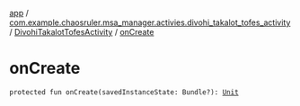 [app](../../index.md) / [com.example.chaosruler.msa_manager.activies.divohi_takalot_tofes_activity](../index.md) / [DivohiTakalotTofesActivity](index.md) / [onCreate](.)

# onCreate

`protected fun onCreate(savedInstanceState: Bundle?): `[`Unit`](https://kotlinlang.org/api/latest/jvm/stdlib/kotlin/-unit/index.html)
